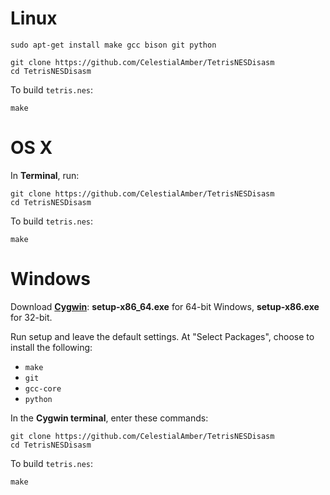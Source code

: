 # Linux

	sudo apt-get install make gcc bison git python
	
	git clone https://github.com/CelestialAmber/TetrisNESDisasm
	cd TetrisNESDisasm

To build `tetris.nes`:

	make


# OS X

In **Terminal**, run:

	git clone https://github.com/CelestialAmber/TetrisNESDisasm
	cd TetrisNESDisasm
	
To build `tetris.nes`:

	make

# Windows

Download [**Cygwin**](http://cygwin.com/install.html): **setup-x86_64.exe** for 64-bit Windows, **setup-x86.exe** for 32-bit.

Run setup and leave the default settings. At "Select Packages", choose to install the following:

- `make`
- `git`
- `gcc-core`
- `python`

In the **Cygwin terminal**, enter these commands:

	git clone https://github.com/CelestialAmber/TetrisNESDisasm
	cd TetrisNESDisasm

To build `tetris.nes`:

	make
